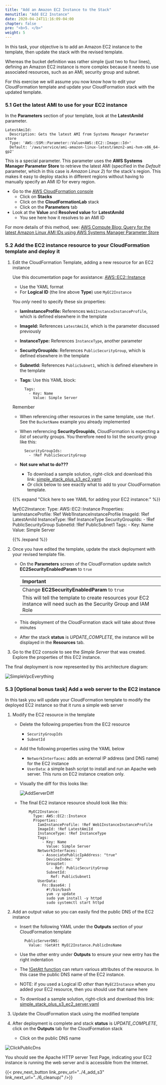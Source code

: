 ```yaml
---
title: "Add an Amazon EC2 Instance to the Stack"
menutitle: "Add EC2 Instance"
date: 2020-04-24T11:16:09-04:00
chapter: false
pre: "<b>5. </b>"
weight: 5
---
```


In this task, your objective is to add an Amazon EC2 instance to the template, then update the stack with the revised template.

Whereas the bucket definition was rather simple (just two to four lines), defining an Amazon EC2 instance is more complex because it needs to use associated resources, such as an AMI, security group and subnet.

For this exercise we will assume you now know how to edit your CloudFormation template and update your CloudFormation stack with the updated template.

### 5.1 Get the latest AMI to use for your EC2 instance

In the **Parameters** section of your template, look at the **LatestAmiId** parameter.

    LatestAmiId:
      Description: Gets the latest AMI from Systems Manager Parameter store
      Type: 'AWS::SSM::Parameter::Value<AWS::EC2::Image::Id>'
      Default: '/aws/service/ami-amazon-linux-latest/amzn2-ami-hvm-x86_64-gp2'

This is a special parameter. This parameter uses the **AWS Systems Manager Parameter Store** to retrieve the latest AMI (specified in the *Default* parameter, which in this case is *Amazon Linux 2*) for the stack's region. This makes it easy to deploy stacks in different regions without having to manually specify an AMI ID for every region.

* Go to the [AWS CloudFormation console](https://console.aws.amazon.com/cloudformation)
    * Click on **Stacks**
    * Click on the **CloudFormationLab** stack
    * Click on the **Parameters** tab
* Look at the **Value** and **Resolved value** for **LatestAmiId**
    * You see here how it resolves to an AMI ID

For more details of this method, see: [AWS Compute Blog: Query for the latest Amazon Linux AMI IDs using AWS Systems Manager Parameter Store](https://aws.amazon.com/blogs/compute/query-for-the-latest-amazon-linux-ami-ids-using-aws-systems-manager-parameter-store/)

### 5.2 Add the EC2 instance resource to your CloudFormation template and deploy it

1. Edit the CloudFormation Template, adding a new resource for an EC2 instance

    Use this documentation page for assistance:
        [AWS::EC2::Instance](https://docs.aws.amazon.com/AWSCloudFormation/latest/UserGuide/aws-properties-ec2-instance.html)

    * Use the YAML format
    * For **Logical ID** (the line above **Type**) use `MyEC2Instance`

    You _only_ need to specify these six properties:

    * **IamInstanceProfile:** References `Web1InstanceInstanceProfile`, which is defined elsewhere in the template
    * **ImageId:** References `LatestAmiId`, which is the parameter discussed previously
    * **InstanceType:** References `InstanceType`, another parameter
    * **SecurityGroupIds:** References `PublicSecurityGroup`, which is defined elsewhere in the template
    * **SubnetId:** References `PublicSubnet1`, which is defined elsewhere in the template
    * **Tags:** Use this YAML block:

            Tags:
              - Key: Name
                Value: Simple Server

    Remember

    * When referencing other resources in the same template, use `!Ref`. See the `BucketName` example you already implemented
    * When referencing **SecurityGroupIds**, CloudFormation is expecting a _list_ of security groups. You therefore need to list the security group like this:

            SecurityGroupIds:
              - !Ref PublicSecurityGroup

    * **Not sure what to do???**
      * To download a sample solution, right-click and download this link:
    [simple_stack_plus_s3_ec2.yaml](/Reliability/200_Deploy_and_Update_CloudFormation/Code/CloudFormation/simple_stack_plus_s3_ec2.yaml)
      * _Or_ click below to see exactly what to add to your CloudFormation template.

    {{% expand "Click here to see YAML for adding your EC2 instance:" %}}

      MyEC2Instance:
        Type: AWS::EC2::Instance
        Properties:
          IamInstanceProfile: !Ref Web1InstanceInstanceProfile
          ImageId: !Ref LatestAmiId
          InstanceType: !Ref InstanceType
          SecurityGroupIds:
            - !Ref PublicSecurityGroup
          SubnetId: !Ref PublicSubnet1
          Tags:
            - Key: Name
              Value: Simple Server

    {{% /expand %}}

1. Once you have edited the template, update the stack deployment with your revised template file.
    * On the **Parameters** screen of the CloudFormation update switch **EC2SecurityEnabledParam** to `true`

        | Important |
        |:---|
        |Change **EC2SecurityEnabledParam** to `true`|
        |This will tell the template to create resources your EC2 instance will need such as the Security Group and IAM Role|

    * This deployment of the CloudFormation stack will take about three minutes
    * After the stack **status** is _UPDATE_COMPLETE_, the instance will be displayed in the **Resources** tab.

1. Go to the EC2 console to see the *Simple Server* that was created. Explore the properties of this EC2 instance.

The final deployment is now represented by this architecture diagram:

![SimpleVpcEverything](/Reliability/200_Deploy_and_Update_CloudFormation/Images/SimpleVpcEverything.png)

### 5.3 [Optional bonus task] Add a web server to the EC2 instance

In this task you will update your CloudFormation template to modify the deployed EC2 instance so that it runs a simple web server

1. Modify the EC2 resource in the template
    * Delete the following properties from the EC2 resource
        * `SecurityGroupIds`
        * `SubnetId`
    * Add the following properties using the YAML below
        * `NetworkInterfaces`: adds an external IP address (and DNS name) for the EC2 instance
        * `UserData`: a simple bash script to install and run an Apache web server. This runs on EC2 instance creation only.

    * Visually the diff for this looks like:

         ![AddServerDiff](/Reliability/200_Deploy_and_Update_CloudFormation/Images/AddServerDiff.png)

    * The final EC2 instance resource should look like this:

              MyEC2Instance:
                Type: AWS::EC2::Instance
                Properties:
                  IamInstanceProfile: !Ref Web1InstanceInstanceProfile
                  ImageId: !Ref LatestAmiId
                  InstanceType: !Ref InstanceType
                  Tags:
                    - Key: Name
                      Value: Simple Server
                  NetworkInterfaces:
                    - AssociatePublicIpAddress: "true"
                      DeviceIndex: "0"
                      GroupSet:
                        - Ref: PublicSecurityGroup
                      SubnetId:
                        Ref: PublicSubnet1
                  UserData:
                    Fn::Base64: |
                      #!/bin/bash
                      yum -y update
                      sudo yum install -y httpd
                      sudo systemctl start httpd

1. Add an output value so you can easily find the public DNS of the EC2 instance
    * Insert the following YAML under the **Outputs** section of your CloudFormation template

            PublicServerDNS:
              Value: !GetAtt MyEC2Instance.PublicDnsName

    * Use the other entry under **Outputs** to ensure your new entry has the right indentation
    * The [!GetAtt function](https://docs.aws.amazon.com/AWSCloudFormation/latest/UserGuide/intrinsic-function-reference-getatt.html) can return various attributes of the resource. In this case the public DNS name of the EC2 instance.
    * NOTE: if you used a Logical ID _other_ than `MyEC2Instance` when you added your EC2 resource, then you should use that name here
    * To download a sample solution, right-click and download this link:
    [simple_stack_plus_s3_ec2_server.yaml](/Reliability/200_Deploy_and_Update_CloudFormation/Code/CloudFormation/simple_stack_plus_s3_ec2_server.yaml)

1. Update the CloudFormation stack using the modified template
1. After deployment is complete and stack **status** is _UPDATE_COMPLETE_, click on the **Outputs** tab for the CloudFormation stack
    * Click on the public DNS name

![ClickPublicDns](/Reliability/200_Deploy_and_Update_CloudFormation/Images/ClickPublicDns.png)

You should see the Apache HTTP server Test Page, indicating your EC2 instance is running the web server and is accessible from the Internet.

{{< prev_next_button link_prev_url="../4_add_s3" link_next_url="../6_cleanup/" />}}
